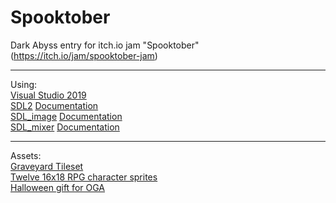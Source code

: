 # Spooktober

Dark Abyss entry for itch.io jam "Spooktober" (https://itch.io/jam/spooktober-jam)  

---
Using:  
[Visual Studio 2019](https://visualstudio.microsoft.com/de/downloads/)  
[SDL2](https://www.libsdl.org/download-2.0.php) [Documentation](https://wiki.libsdl.org/FrontPage)  
[SDL_image](https://www.libsdl.org/projects/SDL_image/) [Documentation](https://www.libsdl.org/projects/SDL_image/docs/SDL_image.html)  
[SDL_mixer](https://www.libsdl.org/projects/SDL_mixer/) [Documentation](https://www.libsdl.org/projects/SDL_mixer/docs/SDL_mixer.html)  

---
Assets:  
[Graveyard Tileset](https://angrysnail.itch.io/pixel-art-graveyard-tileset)  
[Twelve 16x18 RPG character sprites](https://opengameart.org/content/twelve-16x18-rpg-character-sprites-including-npcs-and-elementals)  
[Halloween gift for OGA](https://opengameart.org/content/halloween-gift-for-oga)  
